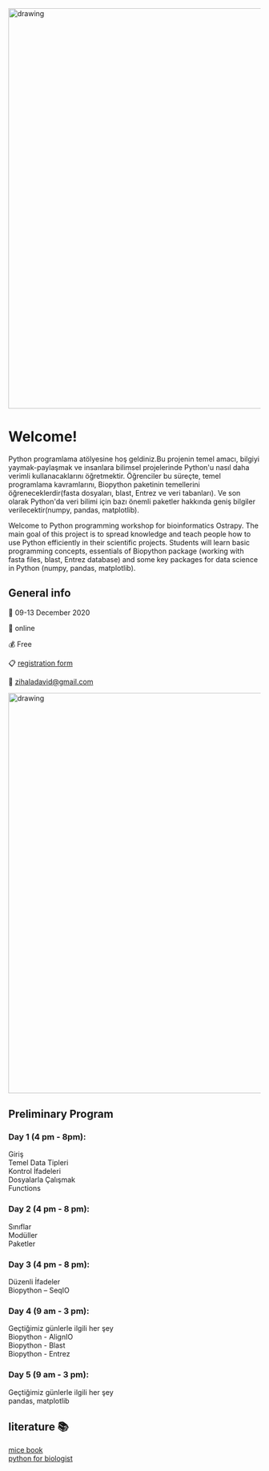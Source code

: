 <img src="logo.png" alt="drawing" width="800"/>


# Welcome!
Python programlama atölyesine hoş geldiniz.Bu projenin temel amacı, bilgiyi yaymak-paylaşmak ve insanlara bilimsel projelerinde Python'u nasıl daha verimli kullanacaklarını öğretmektir. Öğrenciler bu süreçte, temel programlama kavramlarını, Biopython paketinin temellerini öğreneceklerdir(fasta dosyaları, blast, Entrez ve veri tabanları). Ve son olarak Python'da veri bilimi için bazı önemli paketler hakkında geniş bilgiler verilecektir(numpy, pandas, matplotlib).

Welcome to Python programming workshop for bioinformatics Ostrapy. The main goal of this project is to spread knowledge and teach people how to use Python efficiently in their scientific projects. Students will learn basic programming concepts, essentials of Biopython package (working with fasta files, blast, Entrez database) and some key packages for data science in Python (numpy, pandas, matplotlib).

## General info

  :date: 09-13 December 2020

 :school: online

 :moneybag: Free

 :clipboard: [registration form](https://forms.gle/t1piEpAA9b1AHtNX7)

 :e-mail: zihaladavid@gmail.com


<img src="support.png" alt="drawing" width="800"/>

## Preliminary Program

### Day 1 (4 pm - 8pm):
Giriş \
Temel Data Tipleri \
Kontrol İfadeleri \
Dosyalarla Çalışmak \
Functions 

### Day 2 (4 pm - 8 pm):
Sınıflar \
Modüller \
Paketler

### Day 3 (4 pm - 8 pm):
Düzenli İfadeler \
Biopython – SeqIO

### Day 4 (9 am - 3 pm):
Geçtiğimiz günlerle ilgili her şey \
Biopython - AlignIO \
Biopython - Blast \
Biopython - Entrez

### Day 5 (9 am - 3 pm):
Geçtiğimiz günlerle ilgili her şey \
pandas, matplotlib 

## literature :books:

[mice book](https://leanpub.com/python_101)\
[python for biologist](https://books.google.com.tr/books/about/Python_for_Biologists.html?id=vnArvvqC918C&source=kp_book_description&redir_esc=y)
